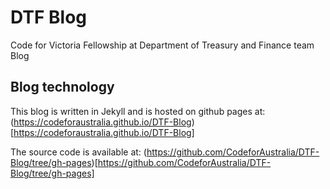 
# DTF Blog

Code for Victoria Fellowship at Department of Treasury and Finance team Blog

## Blog technology

This blog is written in Jekyll and is hosted on github pages at: (https://codeforaustralia.github.io/DTF-Blog)[https://codeforaustralia.github.io/DTF-Blog]

The source code is available at: (https://github.com/CodeforAustralia/DTF-Blog/tree/gh-pages)[https://github.com/CodeforAustralia/DTF-Blog/tree/gh-pages]
